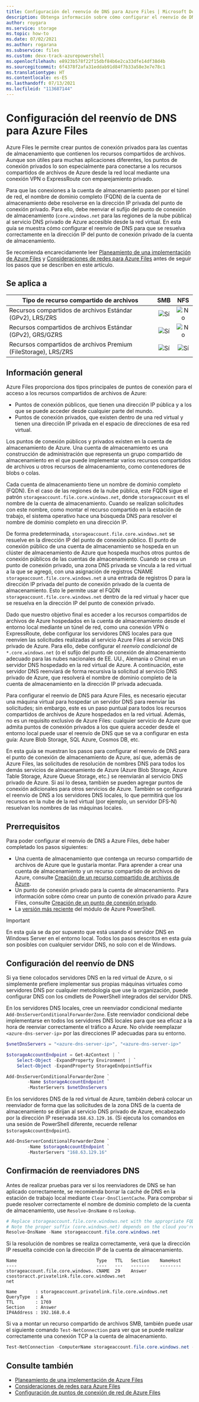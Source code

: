 ```yaml
---
title: Configuración del reenvío de DNS para Azure Files | Microsoft Docs
description: Obtenga información sobre cómo configurar el reenvío de DNS para Azure Files.
author: roygara
ms.service: storage
ms.topic: how-to
ms.date: 07/02/2021
ms.author: rogarana
ms.subservice: files
ms.custom: devx-track-azurepowershell
ms.openlocfilehash: e8923b578f22f15dbf84b6e2ca33dfe14df38d4b
ms.sourcegitcommit: 6f4378f2afa31eddab91d84f7b33a58e3e7e78c1
ms.translationtype: HT
ms.contentlocale: es-ES
ms.lasthandoff: 07/13/2021
ms.locfileid: "113687144"
---
```

# <a name="configuring-dns-forwarding-for-azure-files"></a>Configuración del reenvío de DNS para Azure Files
Azure Files le permite crear puntos de conexión privados para las cuentas de almacenamiento que contienen los recursos compartidos de archivos. Aunque son útiles para muchas aplicaciones diferentes, los puntos de conexión privados lo son especialmente para conectarse a los recursos compartidos de archivos de Azure desde la red local mediante una conexión VPN o ExpressRoute con emparejamiento privado. 

Para que las conexiones a la cuenta de almacenamiento pasen por el túnel de red, el nombre de dominio completo (FQDN) de la cuenta de almacenamiento debe resolverse en la dirección IP privada del punto de conexión privado. Para ello, debe reenviar el sufijo del punto de conexión de almacenamiento (`core.windows.net` para las regiones de la nube pública) al servicio DNS privado de Azure accesible desde la red virtual. En esta guía se muestra cómo configurar el reenvío de DNS para que se resuelva correctamente en la dirección IP del punto de conexión privado de la cuenta de almacenamiento.

Se recomienda encarecidamente leer [Planeamiento de una implementación de Azure Files](storage-files-planning.md) y [Consideraciones de redes para Azure Files](storage-files-networking-overview.md) antes de seguir los pasos que se describen en este artículo.

## <a name="applies-to"></a>Se aplica a
| Tipo de recurso compartido de archivos | SMB | NFS |
|-|:-:|:-:|
| Recursos compartidos de archivos Estándar (GPv2), LRS/ZRS | ![Sí](../media/icons/yes-icon.png) | ![No](../media/icons/no-icon.png) |
| Recursos compartidos de archivos Estándar (GPv2), GRS/GZRS | ![Sí](../media/icons/yes-icon.png) | ![No](../media/icons/no-icon.png) |
| Recursos compartidos de archivos Premium (FileStorage), LRS/ZRS | ![Sí](../media/icons/yes-icon.png) | ![Sí](../media/icons/yes-icon.png) |

## <a name="overview"></a>Información general
Azure Files proporciona dos tipos principales de puntos de conexión para el acceso a los recursos compartidos de archivos de Azure: 
- Puntos de conexión públicos, que tienen una dirección IP pública y a los que se puede acceder desde cualquier parte del mundo.
- Puntos de conexión privados, que existen dentro de una red virtual y tienen una dirección IP privada en el espacio de direcciones de esa red virtual.

Los puntos de conexión públicos y privados existen en la cuenta de almacenamiento de Azure. Una cuenta de almacenamiento es una construcción de administración que representa un grupo compartido de almacenamiento en el que puede implementar varios recursos compartidos de archivos u otros recursos de almacenamiento, como contenedores de blobs o colas.

Cada cuenta de almacenamiento tiene un nombre de dominio completo (FQDN). En el caso de las regiones de la nube pública, este FQDN sigue el patrón `storageaccount.file.core.windows.net`, donde `storageaccount` es el nombre de la cuenta de almacenamiento. Cuando se realizan solicitudes con este nombre, como montar el recurso compartido en la estación de trabajo, el sistema operativo hace una búsqueda DNS para resolver el nombre de dominio completo en una dirección IP.

De forma predeterminada, `storageaccount.file.core.windows.net` se resuelve en la dirección IP del punto de conexión público. El punto de conexión público de una cuenta de almacenamiento se hospeda en un clúster de almacenamiento de Azure que hospeda muchos otros puntos de conexión públicos de las cuentas de almacenamiento. Cuando se crea un punto de conexión privado, una zona DNS privada se vincula a la red virtual a la que se agregó, con una asignación de registros CNAME `storageaccount.file.core.windows.net` a una entrada de registros D para la dirección IP privada del punto de conexión privado de la cuenta de almacenamiento. Esto le permite usar el FQDN `storageaccount.file.core.windows.net` dentro de la red virtual y hacer que se resuelva en la dirección IP del punto de conexión privado.

Dado que nuestro objetivo final es acceder a los recursos compartidos de archivos de Azure hospedados en la cuenta de almacenamiento desde el entorno local mediante un túnel de red, como una conexión VPN o ExpressRoute, debe configurar los servidores DNS locales para que reenvíen las solicitudes realizadas al servicio Azure Files al servicio DNS privado de Azure. Para ello, debe configurar el *reenvío condicional* de `*.core.windows.net` (o el sufijo del punto de conexión de almacenamiento adecuado para las nubes nacionales de EE. UU., Alemania o China) en un servidor DNS hospedado en la red virtual de Azure. A continuación, este servidor DNS reenviará de forma recursiva la solicitud al servicio DNS privado de Azure, que resolverá el nombre de dominio completo de la cuenta de almacenamiento en la dirección IP privada adecuada.

Para configurar el reenvío de DNS para Azure Files, es necesario ejecutar una máquina virtual para hospedar un servidor DNS para reenviar las solicitudes; sin embargo, este es un paso puntual para todos los recursos compartidos de archivos de Azure hospedados en la red virtual. Además, no es un requisito exclusivo de Azure Files: cualquier servicio de Azure que admita puntos de conexión privados a los que quiera acceder desde el entorno local puede usar el reenvío de DNS que se va a configurar en esta guía: Azure Blob Storage, SQL Azure, Cosmos DB, etc. 

En esta guía se muestran los pasos para configurar el reenvío de DNS para el punto de conexión de almacenamiento de Azure, así que, además de Azure Files, las solicitudes de resolución de nombres DNS para todos los demás servicios de almacenamiento de Azure (Azure Blob Storage, Azure Table Storage, Azure Queue Storage, etc.) se reenviarán al servicio DNS privado de Azure. Si así lo desea, también se pueden agregar puntos de conexión adicionales para otros servicios de Azure. También se configurará el reenvío de DNS a los servidores DNS locales, lo que permitirá que los recursos en la nube de la red virtual (por ejemplo, un servidor DFS-N) resuelvan los nombres de las máquinas locales. 

## <a name="prerequisites"></a>Prerrequisitos
Para poder configurar el reenvío de DNS a Azure Files, debe haber completado los pasos siguientes:

- Una cuenta de almacenamiento que contenga un recurso compartido de archivos de Azure que le gustaría montar. Para aprender a crear una cuenta de almacenamiento y un recurso compartido de archivos de Azure, consulte [Creación de un recurso compartido de archivos de Azure](storage-how-to-create-file-share.md).
- Un punto de conexión privado para la cuenta de almacenamiento. Para información sobre cómo crear un punto de conexión privado para Azure Files, consulte [Creación de un punto de conexión privado](storage-files-networking-endpoints.md#create-a-private-endpoint).
- La [versión más reciente](/powershell/azure/install-az-ps) del módulo de Azure PowerShell.

> [!Important]  
> En esta guía se da por supuesto que está usando el servidor DNS en Windows Server en el entorno local. Todos los pasos descritos en esta guía son posibles con cualquier servidor DNS, no solo con el de Windows.

## <a name="configuring-dns-forwarding"></a>Configuración del reenvío de DNS
Si ya tiene colocados servidores DNS en la red virtual de Azure, o si simplemente prefiere implementar sus propias máquinas virtuales como servidores DNS por cualquier metodología que use la organización, puede configurar DNS con los cmdlets de PowerShell integrados del servidor DNS.

En los servidores DNS locales, cree un reenviador condicional mediante `Add-DnsServerConditionalForwarderZone`. Este reenviador condicional debe implementarse en todos los servidores DNS locales para que sea eficaz a la hora de reenviar correctamente el tráfico a Azure. No olvide reemplazar `<azure-dns-server-ip>` por las direcciones IP adecuadas para su entorno.

```powershell
$vnetDnsServers = "<azure-dns-server-ip>", "<azure-dns-server-ip>"

$storageAccountEndpoint = Get-AzContext | `
    Select-Object -ExpandProperty Environment | `
    Select-Object -ExpandProperty StorageEndpointSuffix

Add-DnsServerConditionalForwarderZone `
        -Name $storageAccountEndpoint `
        -MasterServers $vnetDnsServers
```

En los servidores DNS de la red virtual de Azure, también deberá colocar un reenviador de forma que las solicitudes de la zona DNS de la cuenta de almacenamiento se dirijan al servicio DNS privado de Azure, encabezado por la dirección IP reservada `168.63.129.16`. (Si ejecuta los comandos en una sesión de PowerShell diferente, recuerde rellenar `$storageAccountEndpoint`).

```powershell
Add-DnsServerConditionalForwarderZone `
        -Name $storageAccountEndpoint `
        -MasterServers "168.63.129.16"
```

## <a name="confirm-dns-forwarders"></a>Confirmación de reenviadores DNS
Antes de realizar pruebas para ver si los reenviadores de DNS se han aplicado correctamente, se recomienda borrar la caché de DNS en la estación de trabajo local mediante `Clear-DnsClientCache`. Para comprobar si puede resolver correctamente el nombre de dominio completo de la cuenta de almacenamiento, use `Resolve-DnsName` o `nslookup`.

```powershell
# Replace storageaccount.file.core.windows.net with the appropriate FQDN for your storage account.
# Note the proper suffix (core.windows.net) depends on the cloud you're deployed in.
Resolve-DnsName -Name storageaccount.file.core.windows.net
```

Si la resolución de nombres se realiza correctamente, verá que la dirección IP resuelta coincide con la dirección IP de la cuenta de almacenamiento.

```Output
Name                              Type   TTL   Section    NameHost
----                              ----   ---   -------    --------
storageaccount.file.core.windows. CNAME  29    Answer     csostoracct.privatelink.file.core.windows.net
net

Name       : storageaccount.privatelink.file.core.windows.net
QueryType  : A
TTL        : 1769
Section    : Answer
IP4Address : 192.168.0.4
```

Si va a montar un recurso compartido de archivos SMB, también puede usar el siguiente comando `Test-NetConnection` para ver que se puede realizar correctamente una conexión TCP a la cuenta de almacenamiento.

```PowerShell
Test-NetConnection -ComputerName storageaccount.file.core.windows.net -CommonTCPPort SMB
```

## <a name="see-also"></a>Consulte también
- [Planeamiento de una implementación de Azure Files](storage-files-planning.md)
- [Consideraciones de redes para Azure Files](storage-files-networking-overview.md)
- [Configuración de puntos de conexión de red de Azure Files](storage-files-networking-endpoints.md)
